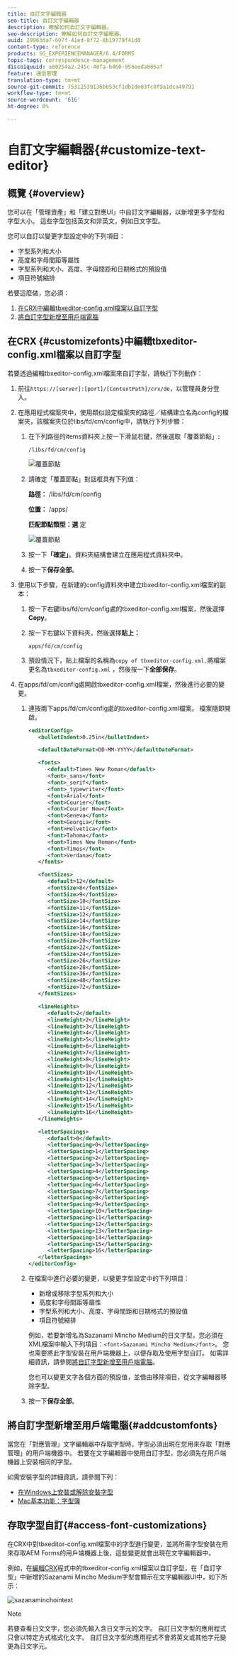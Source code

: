 ```yaml
---
title: 自訂文字編輯器
seo-title: 自訂文字編輯器
description: 瞭解如何自訂文字編輯器。
seo-description: 瞭解如何自訂文字編輯器。
uuid: 28963da7-607f-41ed-8f72-8b19779f41d0
content-type: reference
products: SG_EXPERIENCEMANAGER/6.4/FORMS
topic-tags: correspondence-management
discoiquuid: a80254a2-245c-48fa-b460-958eeda085af
feature: 通信管理
translation-type: tm+mt
source-git-commit: 75312539136bb53cf1db1de03fc0f9a1dca49791
workflow-type: tm+mt
source-wordcount: '616'
ht-degree: 0%

---
```



# 自訂文字編輯器{#customize-text-editor}

## 概覽 {#overview}

您可以在「管理資產」和「建立對應UI」中自訂文字編輯器，以新增更多字型和字型大小。 這些字型包括英文和非英文，例如日文字型。

您可以自訂以變更字型設定中的下列項目：

* 字型系列和大小
* 高度和字母間距等屬性
* 字型系列和大小、高度、字母間距和日期格式的預設值
* 項目符號縮排

若要這麼做，您必須：

1. [在CRX中編輯tbxeditor-config.xml檔案以自訂字型](#customizefonts)
1. [將自訂字型新增至用戶端電腦](#addcustomfonts)

## 在CRX {#customizefonts}中編輯tbxeditor-config.xml檔案以自訂字型

若要透過編輯tbxeditor-config.xml檔案來自訂字型，請執行下列動作：

1. 前往`https://[server]:[port]/[ContextPath]/crx/de`，以管理員身分登入。
1. 在應用程式檔案夾中，使用類似設定檔案夾的路徑／結構建立名為config的檔案夾，該檔案夾位於libs/fd/cm/config中，請執行下列步驟：

   1. 在下列路徑的items資料夾上按一下滑鼠右鍵，然後選取「覆蓋節點」**:**

      `/libs/fd/cm/config`

      ![覆蓋節點](assets/1-4.png)

   1. 請確定「覆蓋節點」對話框具有下列值：

      **路徑：** /libs/fd/cm/config

      **位置：** /apps/

      **匹配節點類型：選** 定

      ![覆蓋節點](assets/2-2.png)

   1. 按一下&#x200B;**「確定」**。資料夾結構會建立在應用程式資料夾中。

   1. 按一下&#x200B;**保存全部**。

1. 使用以下步驟，在新建的config資料夾中建立tbxeditor-config.xml檔案的副本：

   1. 按一下右鍵libs/fd/cm/config處的tbxeditor-config.xml檔案，然後選擇&#x200B;**Copy**。
   1. 按一下右鍵以下資料夾，然後選擇&#x200B;**貼上：**

      `apps/fd/cm/config`

   1. 預設情況下，貼上檔案的名稱為`copy of tbxeditor-config.xml.`將檔案更名為`tbxeditor-config.xml` ，然後按一下&#x200B;**全部保存**。

1. 在apps/fd/cm/config處開啟tbxeditor-config.xml檔案，然後進行必要的變更。

   1. 連按兩下apps/fd/cm/config處的tbxeditor-config.xml檔案。 檔案隨即開啟。

      ```xml
      <editorConfig>
         <bulletIndent>0.25in</bulletIndent>
      
         <defaultDateFormat>DD-MM-YYYY</defaultDateFormat>
      
         <fonts>
            <default>Times New Roman</default>
            <font>_sans</font>
            <font>_serif</font>
            <font>_typewriter</font>
            <font>Arial</font>
            <font>Courier</font>
            <font>Courier New</font>
            <font>Geneva</font>
            <font>Georgia</font>
            <font>Helvetica</font>
            <font>Tahoma</font>
            <font>Times New Roman</font>
            <font>Times</font>
            <font>Verdana</font>
         </fonts>
      
         <fontSizes>
            <default>12</default>
            <fontSize>8</fontSize>
            <fontSize>9</fontSize>
            <fontSize>10</fontSize>
            <fontSize>11</fontSize>
            <fontSize>12</fontSize>
            <fontSize>14</fontSize>
            <fontSize>16</fontSize>
            <fontSize>18</fontSize>
            <fontSize>20</fontSize>
            <fontSize>22</fontSize>
            <fontSize>24</fontSize>
            <fontSize>26</fontSize>
            <fontSize>28</fontSize>
            <fontSize>36</fontSize>
            <fontSize>48</fontSize>
            <fontSize>72</fontSize>
         </fontSizes>
      
         <lineHeights>
            <default>2</default>     
            <lineHeight>2</lineHeight>
            <lineHeight>3</lineHeight>
            <lineHeight>4</lineHeight>
            <lineHeight>5</lineHeight>
            <lineHeight>6</lineHeight>
            <lineHeight>7</lineHeight>
            <lineHeight>8</lineHeight>
            <lineHeight>9</lineHeight>
            <lineHeight>10</lineHeight>
            <lineHeight>11</lineHeight>
            <lineHeight>12</lineHeight>
            <lineHeight>13</lineHeight>
            <lineHeight>14</lineHeight>
            <lineHeight>15</lineHeight>
            <lineHeight>16</lineHeight>
         </lineHeights>
      
         <letterSpacings>
            <default>0</default>
            <letterSpacing>0</letterSpacing>
            <letterSpacing>1</letterSpacing>
            <letterSpacing>2</letterSpacing>
            <letterSpacing>3</letterSpacing>
            <letterSpacing>4</letterSpacing>
            <letterSpacing>5</letterSpacing>
            <letterSpacing>6</letterSpacing>
            <letterSpacing>7</letterSpacing>
            <letterSpacing>8</letterSpacing>
            <letterSpacing>9</letterSpacing>
            <letterSpacing>10</letterSpacing>
            <letterSpacing>11</letterSpacing>
            <letterSpacing>12</letterSpacing>
            <letterSpacing>13</letterSpacing>
            <letterSpacing>14</letterSpacing>
            <letterSpacing>15</letterSpacing>
            <letterSpacing>16</letterSpacing>
         </letterSpacings>
      </editorConfig>
      ```

   1. 在檔案中進行必要的變更，以變更字型設定中的下列項目：

      * 新增或移除字型系列和大小
      * 高度和字母間距等屬性
      * 字型系列和大小、高度、字母間距和日期格式的預設值
      * 項目符號縮排

      例如，若要新增名為Sazanami Mincho Medium的日文字型，您必須在XML檔案中輸入下列項目：`<font>Sazanami Mincho Medium</font>`。 您也需要將此字型安裝在用戶端機器上，以便存取及使用字型自訂。 如需詳細資訊，請參閱[將自訂字型新增至用戶端電腦](#addcustomfonts)。

      您也可以變更文字各個方面的預設值，並借由移除項目，從文字編輯器移除字型。

   1. 按一下&#x200B;**保存全部**。


## 將自訂字型新增至用戶端電腦{#addcustomfonts}

當您在「對應管理」文字編輯器中存取字型時，字型必須出現在您用來存取「對應管理」的用戶端機器中。 若要在文字編輯器中使用自訂字型，您必須先在用戶端機器上安裝相同的字型。

如需安裝字型的詳細資訊，請參閱下列：

* [在Windows上安裝或解除安裝字型](https://windows.microsoft.com/en-us/windows-vista/install-or-uninstall-fonts)
* [Mac基本功能：字型簿](https://support.apple.com/en-us/HT201749)

## 存取字型自訂{#access-font-customizations}

在CRX中對tbxeditor-config.xml檔案中的字型進行變更，並將所需字型安裝在用來存取AEM Forms的用戶端機器上後，這些變更就會出現在文字編輯器中。

例如，在[編輯CRX](#customizefonts)程式中的tbxeditor-config.xml檔案以自訂字型，在「自訂字型」中新增的Sazanami Mincho Medium字型會顯示在文字編輯器UI中，如下所示：

![sazanaminchointext](assets/sazanamiminchointext.png)

>[!NOTE]
>
>若要查看日文文字，您必須先輸入含日文字元的文字。 自訂日文字型的應用程式只會以特定方式格式化文字。 自訂日文字型的應用程式不會將英文或其他字元變更為日文字元。


